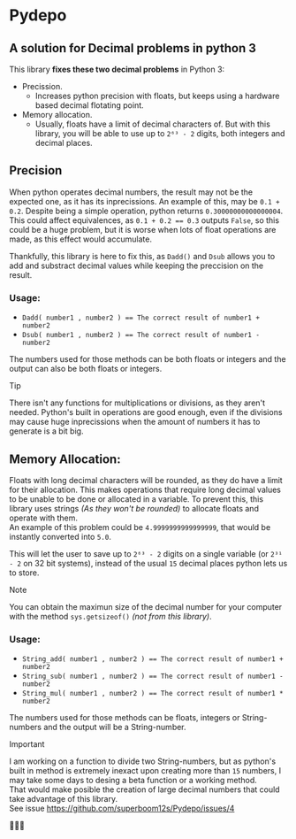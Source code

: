 # Pydepo
## A solution for Decimal problems in python 3

This library **fixes these two decimal problems** in Python 3:

- Precission.
    - Increases python precision with floats, but keeps using a hardware based decimal flotating point.
- Memory allocation.
    - Usually, floats have a limit of decimal characters of. But with this library, you will be able to use up to `2⁶³ - 2` digits, both integers and decimal places.

## Precision
When python operates decimal numbers, the result may not be the expected one, as it has its inprecissions.
An example of this, may be `0.1 + 0.2`. Despite being a simple operation, python returns `0.30000000000000004`.
This could affect equivalences, as `0.1 + 0.2 == 0.3` outputs `False`, so this could be a huge problem, but it is worse when lots of float operations are made, as this effect would accumulate.

Thankfully, this library is here to fix this, as `Dadd()` and `Dsub` allows you to add and substract decimal values while keeping the preccision on the result.

### Usage:
-  `Dadd( number1 , number2 ) == The correct result of number1 + number2`
-  `Dsub( number1 , number2 ) == The correct result of number1 - number2`

The numbers used for those methods can be both floats or integers and the output can also be both floats or integers.
> [!TIP]
> There isn't any functions for multiplications or divisions, as they aren't needed. Python's built in operations are good enough, even if the divisions may cause huge inprecissions when the amount of numbers it has to generate is a bit big.

## Memory Allocation:
Floats with long decimal characters will be rounded, as they do have a limit for their allocation. This makes operations that require long decimal values to be unable to be done or allocated in a variable. To prevent this, this library uses strings _(As they won't be rounded)_ to allocate floats and operate with them.  
An example of this problem could be `4.9999999999999999`, that would be instantly converted into `5.0`.

This will let the user to save up to `2⁶³ - 2` digits on a single variable (or `2³¹ - 2` on 32 bit systems), instead of the usual `15` decimal places python lets us to store.
> [!NOTE]
> You can obtain the maximun size of the decimal number for your computer with the method `sys.getsizeof()` _(not from this library)_.

### Usage:
-  `String_add( number1 , number2 ) == The correct result of number1 + number2`
-  `String_sub( number1 , number2 ) == The correct result of number1 - number2`
-  `String_mul( number1 , number2 ) == The correct result of number1 * number2`

The numbers used for those methods can be floats, integers or String-numbers and the output will be a String-number.
> [!IMPORTANT]
> I am working on a function to divide two String-numbers, but as python's built in method is extremely inexact upon creating more than `15` numbers, I may take some days to desing a beta function or a working method.  
> That would make posible the creation of large decimal numbers that could take advantage of this library.  
> See issue https://github.com/superboom12s/Pydepo/issues/4

🧃🧃🧃
